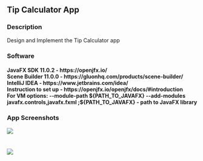 <h2> Tip Calculator App </h2> 

<h3> Description </h3>
Design and Implement the Tip Calculator app

<h3> Software </h3>
<h4>JavaFX SDK 11.0.2 -  https://openjfx.io/ <br>
Scene Builder 11.0.0 - https://gluonhq.com/products/scene-builder/ <br>
IntelliJ IDEA - https://www.jetbrains.com/idea/ <br>
Instruction to set up - https://openjfx.io/openjfx/docs/#introduction <br> 
For VM options: --module-path ${PATH_TO_JAVAFX} --add-modules javafx.controls,javafx.fxml ;${PATH_TO_JAVAFX} - path to JavaFX library </h4>

<h3> App Screenshots </h3>

![](img/TC1.JPG)
#
![](img/TC2.JPG)


